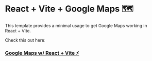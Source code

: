 # React + Vite + Google Maps 🗺️

This template provides a minimal usage to get Google Maps working in React + Vite.

Check this out here: 

### [Google Maps w/ React + Vite ⚡](https://shkholikov.github.io/vite-g-maps/)️
